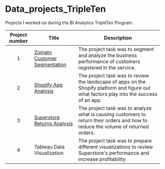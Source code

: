 # Data_projects_TripleTen
Projects I worked on during the BI Analytics TripleTen Program.


| Project number | Title | Description |
| :-----------: | ----------- |----------- |
| 1 | [Zomato Customer Segmentation](https://github.com/kevinlow510/Data_projects_TripleTen/tree/main/Zomato_Customer_Segmentation) | The project task was to segment and analyze the business performance of customers registered in the service. |
| 2 | [Shopify App Analysis](https://github.com/kevinlow510/Data_projects_TripleTen/tree/main/Shopify_App) | The project task was to review the landscape of apps on the Shopify platform and figure out what factors play into the success of an app. |
| 3 | [Superstore Returns Analysis](https://github.com/kevinlow510/Data_projects_TripleTen/tree/main/Superstore_Returns) | The project task was to analyze what is causing customers to return their orders and how to reduce the volume of returned orders. |
| 4 | Tableau Data Visualization | The project task was to prepare different visualizations to review Superstore's performance and increase profitability. |
